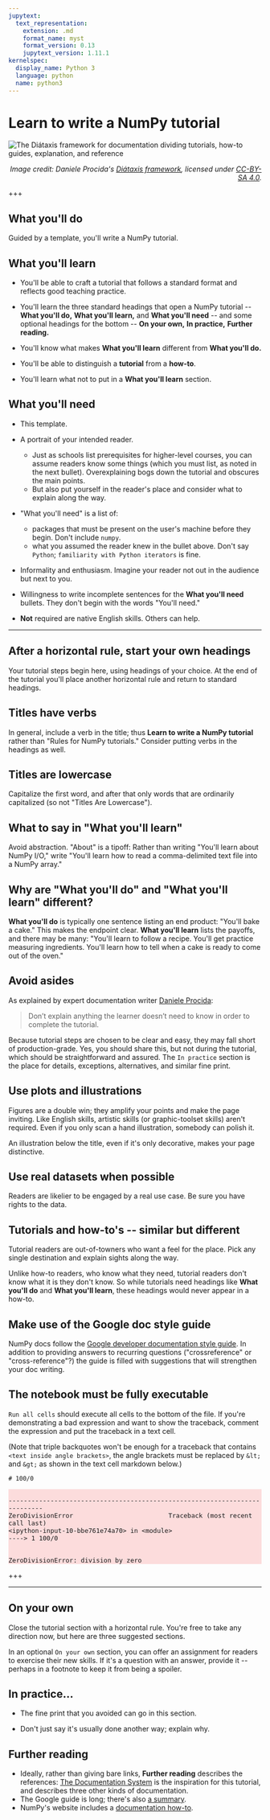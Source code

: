 ```yaml
---
jupytext:
  text_representation:
    extension: .md
    format_name: myst
    format_version: 0.13
    jupytext_version: 1.11.1
kernelspec:
  display_name: Python 3
  language: python
  name: python3
---
```


# Learn to write a NumPy tutorial

![The Diátaxis framework for documentation dividing tutorials, how-to guides, explanation, and reference](https://diataxis.fr/_images/diataxis.png)
<p style="text-align:right;font-style:italic;">Image credit: Daniele Procida's <a href="https://diataxis.fr/">Diátaxis framework</a>, licensed under <a href="https://creativecommons.org/licenses/by-sa/4.0/">CC-BY-SA 4.0</a>.</p>

+++

## What you'll do

Guided by a template, you'll write a NumPy tutorial.

## What you'll learn

- You'll be able to craft a tutorial that follows a standard format and reflects good teaching practice.

- You'll learn the three standard headings that open a NumPy tutorial -- **What you'll do,** **What you'll learn,** and **What you'll need** -- and some optional headings for the bottom -- **On your own,** **In practice,** **Further reading.**

- You'll know what makes **What you'll learn** different from **What you'll do.**

- You'll be able to distinguish a **tutorial** from a **how-to**.

- You'll learn what not to put in a **What you'll learn** section.

## What you'll need

- This template.

- A portrait of your intended reader.
    - Just as schools list prerequisites for higher-level courses, you can assume readers know some things (which you must list, as noted in the next bullet). Overexplaining bogs down the tutorial and obscures the main points.
    - But also put yourself in the reader's place and consider what to explain along the way.


- "What you'll need" is a list of:

    - packages that must be present on the user's machine before they begin. Don't include `numpy`.
    - what you assumed the reader knew in the bullet above. Don't say `Python`;  `familiarity with Python iterators` is fine.


- Informality and enthusiasm. Imagine your reader not out in the audience but next to you.

- Willingness to write incomplete sentences for the **What you'll need** bullets. They don't begin with the words "You'll need."

- **Not** required are native English skills. Others can help.


***

## After a horizontal rule, start your own headings

Your tutorial steps begin here, using headings of your choice. At the end of the tutorial you'll place another horizontal rule and return to standard headings.


## Titles have verbs

In general, include a verb in the title; thus **Learn to write a NumPy tutorial** rather than "Rules for NumPy tutorials." Consider putting verbs in the headings as well.


## Titles are lowercase

Capitalize the first word, and after that only words that are ordinarily capitalized (so not "Titles Are Lowercase").


## What to say in "What you'll learn"

Avoid abstraction. "About" is a tipoff: Rather than writing "You'll learn about NumPy I/O," write "You'll learn how to read a comma-delimited text file into a NumPy array."


## Why are "What you'll do" and "What you'll learn" different?

**What you'll do** is typically one sentence listing an end product: "You'll bake a cake." This makes the endpoint clear. **What you'll learn** lists the payoffs, and there may be many: "You'll learn to follow a recipe. You'll get practice measuring ingredients. You'll learn how to tell when a cake is ready to come out of the oven."


## Avoid asides

As explained by expert documentation writer [Daniele Procida](https://documentation.divio.com/tutorials):

> Don’t explain anything the learner doesn’t need to know in order to complete the tutorial.

Because tutorial steps are chosen to be clear and easy, they may fall short of
production-grade. Yes, you should share this, but not during the tutorial, which should be straightforward and assured. The `In practice` section is the place for details, exceptions, alternatives, and similar fine print.


## Use plots and illustrations

Figures are a double win; they amplify your points and make the page inviting.  Like English skills, artistic skills (or graphic-toolset skills) aren't required. Even if you only scan a hand illustration, somebody can polish it.

An illustration below the title, even if it's only decorative, makes your page distinctive.


## Use real datasets when possible

Readers are likelier to be engaged by a real use case. Be sure you have rights to the data.


## Tutorials and how-to's  -- similar but different

Tutorial readers are out-of-towners who want a feel for the place. Pick any single destination and explain sights along the way.

Unlike how-to readers, who know what they need, tutorial readers don't know what it is they don't know. So while tutorials need headings like **What you'll do** and **What you'll learn**, these headings would never appear in a how-to.

## Make use of the Google doc style guide

NumPy docs follow the [Google developer documentation style guide](https://developers.google.com/style/). In addition to providing answers to recurring questions ("crossreference" or "cross-reference"?) the guide is filled with suggestions that will strengthen your doc writing.

## The notebook must be fully executable

`Run all cells` should execute all cells to the bottom of the file. If you're demonstrating a bad expression and want to show the traceback, comment
the expression and put the traceback in a text cell.

(Note that triple backquotes won't be enough for a traceback that contains `<text inside angle brackets>`,
the angle brackets must be replaced by `&lt;` and `&gt;` as shown in the text cell markdown below.)

```{code-cell}
# 100/0
```

<div style="background-color:#fcdcdc">
<code style="background-color:#fcdcdc;font-size:90%">
---------------------------------------------------------------------------
ZeroDivisionError                         Traceback (most recent call last)
&lt;ipython-input-10-bbe761e74a70&gt; in &lt;module&gt;
----> 1 100/0

ZeroDivisionError: division by zero
</code>
</div>

+++

***

## On your own

Close the tutorial section with a horizontal rule. You're free to take any direction now, but here are three suggested sections.

In an optional `On your own` section, you can offer an assignment for readers to exercise their new skills. If it's a question with an answer, provide it -- perhaps in a footnote to keep it from being a spoiler.

## In practice...

- The fine print that you avoided can go in this section.



- Don't just say it's usually done another way; explain why.


## Further reading

- Ideally, rather than giving bare links, **Further reading** describes the references: [The Documentation System](https://documentation.divio.com/) is the inspiration for this tutorial, and describes three other kinds of documentation.
- The Google guide is long; there's also [a summary](https://developers.google.com/style/highlights?hl=pt-br).
- NumPy's website includes a [documentation how-to](https://numpy.org/devdocs/dev/howto-docs.html).
